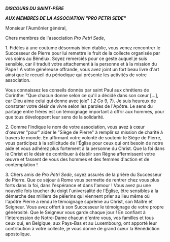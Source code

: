 ***DISCOURS DU SAINT-PÈRE***

***AUX MEMBRES DE LA ASSOCIATION "PRO PETRI SEDE"***

Monsieur l'Aumônier général,

Chers membres de l'association *Pro Petri Sede*,

1\. Fidèles à une coutume désormais bien établie, vous venez rencontrer le Successeur de Pierre pour lui remettre le fruit de la collecte organisée par vos soins au Bénélux. Soyez remerciés pour ce geste auquel je suis sensible, car il traduit votre attachement à la personne et à la mission du Pape ! À votre généreuse offrande, vous avez joint un fort beau livre d'art ainsi que le recueil du périodique qui présente les activités de votre association.

Vous connaissez les conseils donnés par saint Paul aux chrétiens de Corinthe: "Que chacun donne selon ce qu'il a décidé dans son cœur \[...\], car Dieu aime celui qui donne avec joie" ( *2 Co* 9, 7). Je suis heureux de constater votre désir de vivre selon les paroles de l'Apôtre. Le sens du partage entre frères est un témoignage important à offrir aux hommes, pour que tous développent leur sens de la solidarité.

2\. Comme l'indique le nom de votre association, vous avez à cœur d'œuvrer "pour" aider le "Siège de Pierre" à remplir sa mission de charité à travers le monde. En affirmant votre volonté de soutenir le Siège de Pierre, vous participez à la sollicitude de l'Église pour ceux qui ont besoin de notre aide et vous adhérez plus fortement à la personne du Christ. Que la foi dans le Christ et le désir de contribuer à établir son Règne affermissent votre œuvre et fassent de vous des hommes et des femmes d'action et de contemplation !

3\. Chers amis de *Pro Petri Sede*, soyez assurés de la prière du Successeur de Pierre. Que ce séjour à Rome vous permette de rentrer chez vous plus forts dans la foi, dans l'espérance et dans l'amour ! Vous avez pu une nouvelle fois toucher du doigt l'universalité de l'Église, être sensibles à la démarche des milliers de pèlerins qui viennent prier au lieu même où l'apôtre Pierre a rendu le témoignage suprême au Christ, son Maître et Seigneur. Vous avez offert à son Successeur le témoignage de votre propre générosité. Que le Seigneur vous garde chaque jour ! En confiant à l'intercession de Notre-Dame chacun d'entre vous, vos familles et tous ceux qui, en Belgique, aux Pays-Bas et au Luxembourg, ont apporté leur contribution à votre collecte, je vous donne de grand cœur la Bénédiction apostolique.